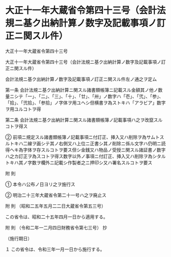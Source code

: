 # 大正十一年大蔵省令第四十三号（会計法規ニ基ク出納計算ノ数字及記載事項ノ訂正ニ関スル件）

大正十一年大蔵省令第四十三号

大正十一年大蔵省令第四十三号（会計法規ニ基ク出納計算ノ数字及記載事項ノ訂正ニ関スル件）

会計法規ニ基ク出納計算ノ数字及記載事項ノ訂正ニ関スル件左ノ通之ヲ定ム

第一条 会計法規ニ基ク出納計算ニ関スル諸書類帳簿ニ記載スル金額其ノ他ノ数量ニシテ「一」、「二」、「三」、「十」、「廿」、「卅」ノ数字ハ「壱」、「弐」、「参」、「拾」、「弐拾」、「参拾」ノ字体ヲ用ユヘシ但横書ヲ為ストキハ「アラビア」数字ヲ用ユルコトヲ得

第二条 会計法規ニ基ク出納計算ニ関スル諸書類帳簿ノ記載事項ハ之ヲ改竄スルコトヲ得ス

② 前項ニ規定スル諸書類帳簿ノ記載事項ニ付訂正、挿入又ハ削除ヲ為サムトスルトキハ二線ヲ画シテ其ノ右側又ハ上位ニ正書シ其ノ削除ニ係ル文字ハ仍明ニ読得ヘキ為字体ヲ存スルコトヲ要ス但シ金銭又ハ物品ノ受授ニ関スル諸証書ノ数字ハ之カ訂正ヲ為スコトヲ得ス数字以外ノ事項ニ付訂正、挿入又ハ削除ヲ為シタルトキハ其ノ字数ヲ欄外ニ記載シ作製者之ニ押印シ又ハ署名スルコトヲ要ス

附 則

① 本令ハ公布ノ日ヨリ之ヲ施行ス

② 明治二十三年大蔵省令第二十一号ハ之ヲ廃止ス

附 則 （昭和二五年五月二二日大蔵省令第五三号）

この省令は、昭和二十五年四月一日から適用する。

附 則 （令和二年一二月四日財務省令第七三号） 抄

（施行期日）

１ この省令は、令和三年一月一日から施行する。
